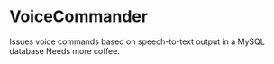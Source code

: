 # VoiceCommander
Issues voice commands based on speech-to-text output in a MySQL database
Needs more coffee.

